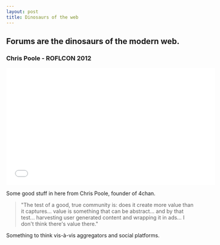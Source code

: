 ```yaml
---
layout: post
title: Dinosaurs of the web
---
```


## Forums are the dinosaurs of the modern web.

### Chris Poole - ROFLCON 2012

<iframe width="560" height="315" src="//www.youtube.com/embed/O5adlMZFVEA" frameborder="0" allowfullscreen></iframe>

Some good stuff in here from Chris Poole, founder of 4chan.

> "The test of a good, true community is: does it create more value than it captures... value is something that can be abstract... and by that test... harvesting user generated content and wrapping it in ads... I don't think there's value there."

Something to think vis-à-vis aggregators and social platforms.